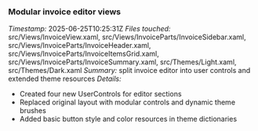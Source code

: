 ### Modular invoice editor views
*Timestamp:* 2025-06-25T10:25:31Z
*Files touched:* src/Views/InvoiceView.xaml, src/Views/InvoiceParts/InvoiceSidebar.xaml, src/Views/InvoiceParts/InvoiceHeader.xaml, src/Views/InvoiceParts/InvoiceItemsGrid.xaml, src/Views/InvoiceParts/InvoiceSummary.xaml, src/Themes/Light.xaml, src/Themes/Dark.xaml
*Summary:* split invoice editor into user controls and extended theme resources
*Details:*
- Created four new UserControls for editor sections
- Replaced original layout with modular controls and dynamic theme brushes
- Added basic button style and color resources in theme dictionaries
